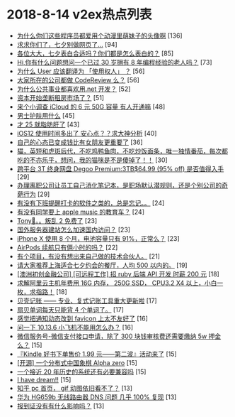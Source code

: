 # 2018-8-14 v2ex热点列表

+ [为什么你们这些程序员都爱用个动漫里萌妹子的头像啊](https://www.v2ex.com/t/479608#reply136) [136]
+ [求求你们了，七夕别做网页了...](https://www.v2ex.com/t/479631#reply94) [94]
+ [各位大大，七夕表白合适吗？你们都是怎么表白的？](https://www.v2ex.com/t/479557#reply85) [85]
+ [Hi,你有什么问题想问一个已过 30 岁拥有 8 年编程经验的老人吗？](https://www.v2ex.com/t/479553#reply73) [73]
+ [为什么 User 应该翻译为 「使用权人」 ？](https://www.v2ex.com/t/479564#reply56) [56]
+ [大家所在的公司都做 CodeReview 么？](https://www.v2ex.com/t/479600#reply56) [56]
+ [为什么公共事业都喜欢用.net 开发？](https://www.v2ex.com/t/479548#reply52) [52]
+ [资本开始垄断租房市场了？](https://www.v2ex.com/t/479589#reply51) [51]
+ [来个小调查 iCloud 的 6 元 50G 容量 有人开通嘛](https://www.v2ex.com/t/479615#reply48) [48]
+ [男士护肤用什么](https://www.v2ex.com/t/479549#reply45) [45]
+ [才 25 就脂肪肝了](https://www.v2ex.com/t/479650#reply43) [43]
+ [iOS12 使用时间多出了 安心点？？求大神分析](https://www.v2ex.com/t/479637#reply40) [40]
+ [自己的心态已变成钱比有女朋友更重要了](https://www.v2ex.com/t/479635#reply36) [36]
+ [猫，英短和虎斑后代，不吃鸡鸭鱼肉，不吃炒饭面条，唯一独情番茄，每次都吃的不亦乐乎，想问，我的猫咪是不是傻掉了！！](https://www.v2ex.com/t/479602#reply30) [30]
+ [跨平台 3T 终身网盘 Degoo Premium:3TB$64.99 (95% off) 是否值得入手](https://www.v2ex.com/t/479578#reply29) [29]
+ [办理离职公司让员工自己消化笔记本，是职场默认潜规则，还是个别公司的奇葩行为](https://www.v2ex.com/t/479653#reply29) [29]
+ [有没有下班提醒打卡的软件之类的，总是忘记。。](https://www.v2ex.com/t/479572#reply24) [24]
+ [有没有同学要上 apple music 的教育车？](https://www.v2ex.com/t/479575#reply24) [24]
+ [Tony🐴。。叛乱 2 免费了](https://www.v2ex.com/t/479542#reply23) [23]
+ [国外服务器建站怎么加速国内访问？](https://www.v2ex.com/t/479654#reply23) [23]
+ [iPhone X 使用 8 个月，电池容量只有 91%，正常么？](https://www.v2ex.com/t/479683#reply23) [23]
+ [AirPods 续航只有俩小时的吗？](https://www.v2ex.com/t/479579#reply22) [22]
+ [有个项目，有没有想出来自己做的技术合伙人。](https://www.v2ex.com/t/479545#reply21) [21]
+ [请大家推荐上海适合七夕约会的餐厅，人均 500 以内的。](https://www.v2ex.com/t/479613#reply19) [19]
+ [[澳洲初创金融公司] [可远程工作] 招 ruby 后端 API 开发 时薪 200 元](https://www.v2ex.com/t/479554#reply18) [18]
+ [求解阿里云主机年费用 16G 内存， 250G SSD， CPU3.2 X4 以上，小白一枚，求指路！](https://www.v2ex.com/t/479705#reply18) [18]
+ [贝壳记账 —— 专业、复式记账工具重大更新啦](https://www.v2ex.com/t/479570#reply17) [17]
+ [扇贝单词每天只能背 4 个单词了。](https://www.v2ex.com/t/479645#reply17) [17]
+ [感觉把通知动态改到 favicon 上太不友好了](https://www.v2ex.com/t/479595#reply16) [16]
+ [问一下 10.13.6 小飞机不能用怎么办？](https://www.v2ex.com/t/479676#reply16) [16]
+ [微信服务号-微信支付接口申请，除了 300 块钱审核费还需要缴纳 5w 押金么？](https://www.v2ex.com/t/479577#reply15) [15]
+ [『Kindle 好书下单售价 1.99 元——第二波』活动来了](https://www.v2ex.com/t/479585#reply15) [15]
+ [[开源] 一个分布式中国象棋 Alpha zero](https://www.v2ex.com/t/479672#reply15) [15]
+ [一个接近 20 年历史的系统还有必要兼容吗](https://www.v2ex.com/t/479682#reply15) [15]
+ [I have dream!!](https://www.v2ex.com/t/479694#reply15) [15]
+ [知乎 pc 首页， gif 动图依旧看不了？](https://www.v2ex.com/t/479576#reply13) [13]
+ [华为 HG659b 无线路由器 DNS 问题 几乎 100% 复现](https://www.v2ex.com/t/479601#reply13) [13]
+ [报到证没有有什么影响吗？](https://www.v2ex.com/t/479667#reply13) [13]
